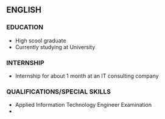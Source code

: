 ## ENGLISH
### EDUCATION
- High scool graduate
- Currently studying at University
### INTERNSHIP
- Internship for about 1 month at an IT consulting company
### QUALIFICATIONS/SPECIAL SKILLS
- Applied Information Technology Engineer Examination
- 


<!---
KS-PF/KS-PF is a ✨ special ✨ repository because its `README.md` (this file) appears on your GitHub profile.
You can click the Preview link to take a look at your changes.
--->
